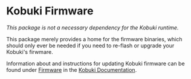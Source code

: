 Kobuki Firmware
===============

*This package is not a necessary dependency for the Kobuki runtime.*

This package merely provides a home for the firmware binaries, which should only ever be needed if you need to re-flash or upgrade your Kobuki's firwmare.

Information about and instructions for updating Kobuki firmware can be found under
[Firmware](https://kobuki.readthedocs.io/en/devel/firmware.html) in the
[Kobuki Documentation](https://kobuki.readthedocs.io/).
